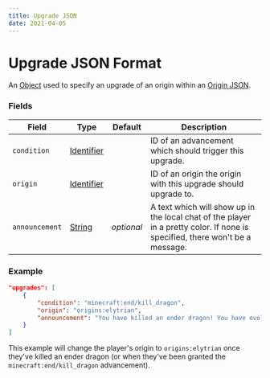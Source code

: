 ```yaml
---
title: Upgrade JSON
date: 2021-04-05
---
```


# Upgrade JSON Format

An [Object](data_types/object.md) used to specify an upgrade of an origin within an [Origin JSON](origin_json.md).


### Fields

Field  | Type | Default | Description
-------|------|---------|-------------
`condition` | [Identifier](data_types/identifier.md) | | ID of an advancement which should trigger this upgrade.
`origin` | [Identifier](data_types/identifier.md) | | ID of an origin the origin with this upgrade should upgrade to.
`announcement` | [String](data_types/string.md) | _optional_ | A text which will show up in the local chat of the player in a pretty color. If none is specified, there won't be a message.

### Example
```json
"upgrades": [
    {
        "condition": "minecraft:end/kill_dragon",
        "origin": "origins:elytrian",
        "announcement": "You have killed an ender dragon! You have evolved to Elytrian"
    }
]
```
This example will change the player's origin to `origins:elytrian` once they've killed an ender dragon (or when they've been granted the `minecraft:end/kill_dragon` advancement).